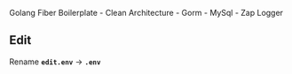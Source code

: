 Golang Fiber Boilerplate - Clean Architecture - Gorm - MySql - Zap Logger
## Edit
Rename **`edit.env`** -> **`.env`**
